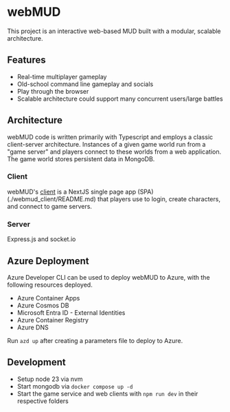 # webMUD

This project is an interactive web-based MUD built with a modular, scalable architecture.

## Features
- Real-time multiplayer gameplay
- Old-school command line gameplay and socials
- Play through the browser
- Scalable architecture could support many concurrent users/large battles
  
## Architecture

webMUD code is written primarily with Typescript and employs a classic client-server architecture. Instances of a given game world run from a "game server" and players connect to these worlds from a web application. The game world stores persistent data in MongoDB. 

### Client
webMUD's [client](./webmud_client/README.md) is a NextJS single page app (SPA) (./webmud_client/README.md) that players use to login, create characters, and connect to game servers. 

### Server
Express.js and socket.io

## Azure Deployment

Azure Developer CLI can be used to deploy webMUD to Azure, with the following resources deployed.

- Azure Container Apps
- Azure Cosmos DB
- Microsoft Entra ID - External Identities
- Azure Container Registry
- Azure DNS

Run ```azd up``` after creating a parameters file to deploy to Azure.

## Development

- Setup node 23 via nvm
- Start mongodb via ```docker compose up -d```
- Start the game service and web clients with ```npm run dev``` in their respective folders
